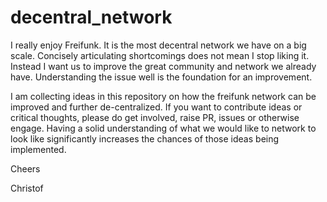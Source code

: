 
# decentral_network

I really enjoy Freifunk. It is the most decentral network we have on a big scale. Concisely articulating shortcomings does not mean I stop liking it. Instead I want us to improve the great community and network we already have. Understanding the issue well is the foundation for an improvement. 

I am collecting ideas in this repository on how the freifunk network can be improved and further de-centralized.
If you want to contribute ideas or critical thoughts, please do get involved, raise PR, issues or otherwise engage. Having a solid understanding of what we would like to network to look like significantly increases the chances of those ideas being implemented.

Cheers

Christof
